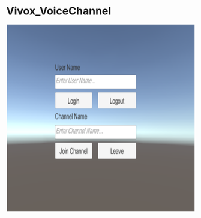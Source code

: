 # Vivox_VoiceChannel
<p align="center">
      <img src="https://github.com/Mritunjaysri01/Vivox_VoiceChannel/blob/master/VivoxUI.png" alt="Logo" width="500" height="500">
  </a>
